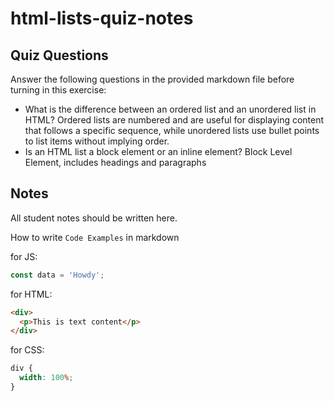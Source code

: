 # html-lists-quiz-notes

## Quiz Questions

Answer the following questions in the provided markdown file before turning in this exercise:

- What is the difference between an ordered list and an unordered list in HTML?
  Ordered lists are numbered and are useful for displaying content that follows a specific sequence, while unordered lists use bullet points to list items without implying order.
- Is an HTML list a block element or an inline element?
  Block Level Element, includes headings and paragraphs

## Notes

All student notes should be written here.

How to write `Code Examples` in markdown

for JS:

```javascript
const data = 'Howdy';
```

for HTML:

```html
<div>
  <p>This is text content</p>
</div>
```

for CSS:

```css
div {
  width: 100%;
}
```
